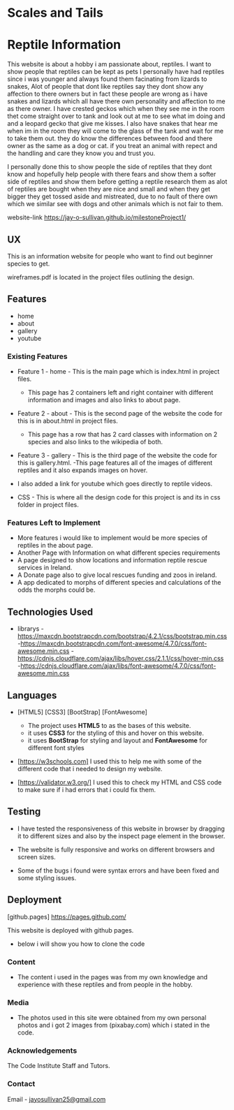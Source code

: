 # Scales and Tails
# Reptile Information

This website is about a hobby i am passionate about, reptiles. I want to show people that reptiles can be kept as pets 
I personally have had reptiles since i was younger and always found them facinating from lizards to snakes, Alot of people 
that dont like reptiles say they dont show any affection to there owners but in fact these people are wrong as i have snakes and 
lizards which all have there own personality and affection to me as there owner. I have crested geckos which when they see me in the room thet come
straight over to tank and look out at me to see what im doing and and a leopard gecko that give me kisses. I also have snakes that hear me when im in the room they will come to the glass of the tank and wait for me to take them out.
they do know the differences between food and there owner as the same as a dog or cat. if you treat an animal with repect and the handling and care they know you and trust you.

I personally done this to show people the side of reptiles that they dont know and hopefully help people with there fears and show them  a softer side of reptiles and show them before getting a reptile research them 
as alot of reptiles are bought when they are nice and small and when they get bigger they get tossed aside and mistreated, due to no fault of there own which we similar see with dogs and other animals 
which is not fair to them. 

website-link https://jay-o-sullivan.github.io/milestoneProject1/
 
## UX
 
This is an information website for people who want to find out beginner species to get.

wireframes.pdf is located in the project files outlining the design.

## Features

- home
- about
- gallery
- youtube


### Existing Features

- Feature 1 - home - This is the main page which is index.html in project files.
  - This page has 2 containers left and right container with different information and images and also links to about page.

- Feature 2 - about - This is the second page of the website the code for this is in about.html in project files.
  - This page has a row that has 2 card classes with information on 2 species and also links to the wikipedia of both.

- Feature 3 - gallery - This is the third page of the website the code for this is gallery.html.
  -This page features all of the images of different reptiles and it also expands images on hover. 

- I also added a link for youtube which goes directly to reptile videos.

- CSS - This is where all the design code for this project is and its in css folder in project files.


### Features Left to Implement

- More features i would like to implement would be more species of reptiles in the about page.
- Another Page with Information on what different species requirements
- A page designed to show locations and information reptile rescue services in Ireland.
- A Donate page also to give local rescues funding and zoos in ireland.
- A app dedicated to morphs of different species and calculations of the odds the morphs could be.

## Technologies Used

- librarys 
   -https://maxcdn.bootstrapcdn.com/bootstrap/4.2.1/css/bootstrap.min.css
   -https://maxcdn.bootstrapcdn.com/font-awesome/4.7.0/css/font-awesome.min.css
   -https://cdnjs.cloudflare.com/ajax/libs/hover.css/2.1.1/css/hover-min.css  
   -https://cdnjs.cloudflare.com/ajax/libs/font-awesome/4.7.0/css/font-awesome.min.css
   
 ## Languages  
  - [HTML5] [CSS3] [BootStrap] [FontAwesome]
       - The project uses **HTML5** to as the bases of this website.
       - it uses **CSS3** for the styling of this and hover on this website.
       - it uses **BootStrap** for styling and layout and **FontAwesome** for different font styles

- [https://w3schools.com] I used this to help me with some of the different code that i needed to design my website.

- [https://validator.w3.org/] I used this to check my HTML and CSS code to make sure if i had errors that i could fix them. 



## Testing

- I have tested the responsiveness of this website in browser by dragging it to different sizes and also by the inspect page element in the browser.

- The website is fully responsive and works on different browsers and screen sizes.

- Some of the bugs i found were syntax errors and have been fixed and some styling issues. 


## Deployment

[github.pages] https://pages.github.com/

This website is deployed with github pages.

- below i will show you how to clone the code 





### Content
- The content i used in the pages was from my own knowledge and experience with these reptiles and from people in the hobby.

### Media
- The photos used in this site were obtained from my own personal photos and i got 2 images from (pixabay.com) which i stated in the code.

### Acknowledgements

The Code Institute Staff and Tutors.

### Contact

Email - jayosullivan25@gmail.com
